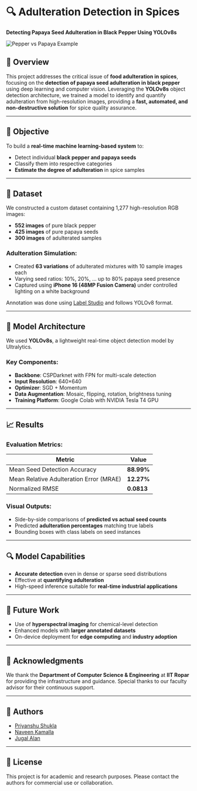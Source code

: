 
# 🔍 Adulteration Detection in Spices  
**Detecting Papaya Seed Adulteration in Black Pepper Using YOLOv8s**

![Pepper vs Papaya Example](https://via.placeholder.com/800x200?text=Adulteration+Detection+in+Spices)

## 📌 Overview

This project addresses the critical issue of **food adulteration in spices**, focusing on the **detection of papaya seed adulteration in black pepper** using deep learning and computer vision. Leveraging the **YOLOv8s** object detection architecture, we trained a model to identify and quantify adulteration from high-resolution images, providing a **fast, automated, and non-destructive solution** for spice quality assurance.

---

<!--
## 📂 Project Structure

- `data/`: Collected and organized image dataset (pure, adulterated samples)
- `labels/`: YOLOv8 annotation files
- `models/`: Training scripts and model checkpoints
- `notebooks/`: Jupyter/Colab notebooks for experimentation
- `results/`: Evaluation plots and detection outputs
- `README.md`: Project documentation

---

-->

## 🧪 Objective

To build a **real-time machine learning-based system** to:
- Detect individual **black pepper and papaya seeds**
- Classify them into respective categories
- **Estimate the degree of adulteration** in spice samples

---

## 📸 Dataset

We constructed a custom dataset containing 1,277 high-resolution RGB images:
- **552 images** of pure black pepper
- **425 images** of pure papaya seeds
- **300 images** of adulterated samples

### Adulteration Simulation:
- Created **63 variations** of adulterated mixtures with 10 sample images each
- Varying seed ratios: 10%, 20%, … up to 80% papaya seed presence
- Captured using **iPhone 16 (48MP Fusion Camera)** under controlled lighting on a white background

Annotation was done using [Label Studio](https://github.com/heartexlabs/label-studio) and follows YOLOv8 format.

---

## 🧠 Model Architecture

We used **YOLOv8s**, a lightweight real-time object detection model by Ultralytics.

### Key Components:
- **Backbone**: CSPDarknet with FPN for multi-scale detection
- **Input Resolution**: 640×640
- **Optimizer**: SGD + Momentum
- **Data Augmentation**: Mosaic, flipping, rotation, brightness tuning
- **Training Platform**: Google Colab with NVIDIA Tesla T4 GPU

---

## 📈 Results

### Evaluation Metrics:
| Metric                        | Value       |
|------------------------------|-------------|
| Mean Seed Detection Accuracy | **88.99%**  |
| Mean Relative Adulteration Error (MRAE) | **12.27%** |
| Normalized RMSE              | **0.0813**  |

### Visual Outputs:
- Side-by-side comparisons of **predicted vs actual seed counts**
- Predicted **adulteration percentages** matching true labels
- Bounding boxes with class labels on seed instances

---

## 🔍 Model Capabilities

- **Accurate detection** even in dense or sparse seed distributions
- Effective at **quantifying adulteration**
- High-speed inference suitable for **real-time industrial applications**

---

## 🚀 Future Work

- Use of **hyperspectral imaging** for chemical-level detection
- Enhanced models with **larger annotated datasets**
- On-device deployment for **edge computing** and **industry adoption**

---

## 🙏 Acknowledgments

We thank the **Department of Computer Science & Engineering** at **IIT Ropar** for providing the infrastructure and guidance. Special thanks to our faculty advisor for their continuous support.

---

## 👥 Authors

- [Priyanshu Shukla](mailto:2024csm1016@iitrpr.ac.in)
- [Naveen Kamalla](mailto:2024csm1009@iitrpr.ac.in)
- [Jugal Alan](mailto:2024aim1004@iitrpr.ac.in)

---

## 📄 License

This project is for academic and research purposes. Please contact the authors for commercial use or collaboration.
